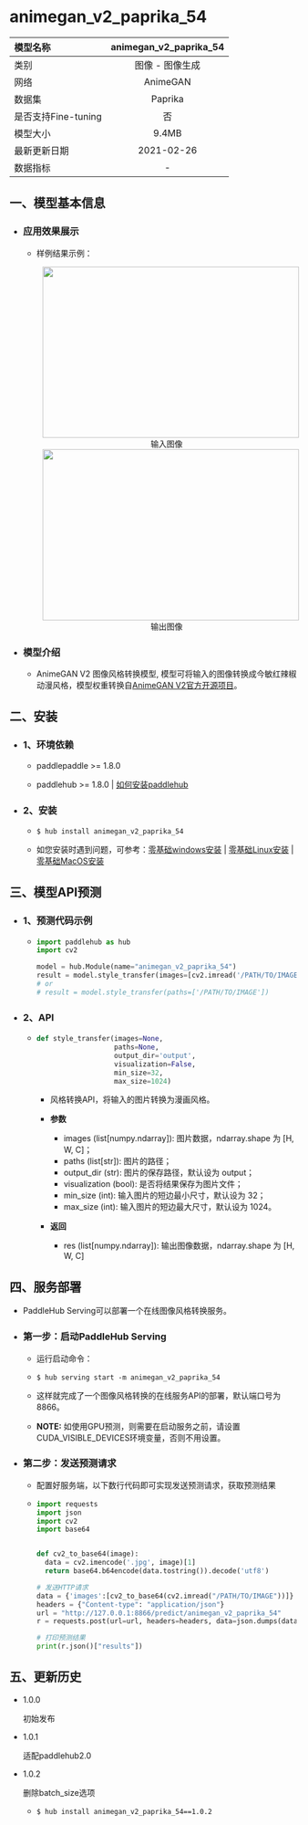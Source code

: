 # animegan_v2_paprika_54

|模型名称|animegan_v2_paprika_54|
| :--- | :---: |
|类别|图像 - 图像生成|
|网络|AnimeGAN|
|数据集|Paprika|
|是否支持Fine-tuning|否|
|模型大小|9.4MB|
|最新更新日期|2021-02-26|
|数据指标|-|


## 一、模型基本信息

- ### 应用效果展示
  - 样例结果示例：
    <p align="center">
    <img src="https://ai-studio-static-online.cdn.bcebos.com/bd002c4bb6a7427daf26988770bb18648b7d8d2bfd6746bfb9a429db4867727f"  width = "450" height = "300" hspace='10'/>
    <br />
    输入图像
    <br />
    <img src="https://ai-studio-static-online.cdn.bcebos.com/6574669d87b24bab9627c6e33896528b4a0bf5af1cd84ca29655d68719f2d551"  width = "450" height = "300" hspace='10'/>
    <br />
    输出图像
     <br />
    </p>


- ### 模型介绍

  - AnimeGAN V2 图像风格转换模型, 模型可将输入的图像转换成今敏红辣椒动漫风格，模型权重转换自[AnimeGAN V2官方开源项目](https://github.com/TachibanaYoshino/AnimeGANv2)。


## 二、安装

- ### 1、环境依赖  

  - paddlepaddle >= 1.8.0  

  - paddlehub >= 1.8.0  | [如何安装paddlehub](../../../../docs/docs_ch/get_start/installation.rst)

- ### 2、安装

  - ```shell
    $ hub install animegan_v2_paprika_54
    ```
  - 如您安装时遇到问题，可参考：[零基础windows安装](../../../../docs/docs_ch/get_start/windows_quickstart.md)
 | [零基础Linux安装](../../../../docs/docs_ch/get_start/linux_quickstart.md) | [零基础MacOS安装](../../../../docs/docs_ch/get_start/mac_quickstart.md)

## 三、模型API预测

- ### 1、预测代码示例

  - ```python
    import paddlehub as hub
    import cv2

    model = hub.Module(name="animegan_v2_paprika_54")
    result = model.style_transfer(images=[cv2.imread('/PATH/TO/IMAGE')])
    # or
    # result = model.style_transfer(paths=['/PATH/TO/IMAGE'])
    ```

- ### 2、API

  - ```python
    def style_transfer(images=None,
                       paths=None,
                       output_dir='output',
                       visualization=False,
                       min_size=32,
                       max_size=1024)
    ```

    - 风格转换API，将输入的图片转换为漫画风格。

    - **参数**

      - images (list\[numpy.ndarray\]): 图片数据，ndarray.shape 为 \[H, W, C\]；<br/>
      - paths (list\[str\]): 图片的路径；<br/>
      - output\_dir (str): 图片的保存路径，默认设为 output；<br/>
      - visualization (bool): 是否将结果保存为图片文件；<br/>
      - min\_size (int): 输入图片的短边最小尺寸，默认设为 32；<br/>
      - max\_size (int): 输入图片的短边最大尺寸，默认设为 1024。

    - **返回**
      - res (list\[numpy.ndarray\]): 输出图像数据，ndarray.shape 为 \[H, W, C\]


## 四、服务部署

- PaddleHub Serving可以部署一个在线图像风格转换服务。

- ### 第一步：启动PaddleHub Serving

  - 运行启动命令：
  - ```shell
    $ hub serving start -m animegan_v2_paprika_54
    ```

  - 这样就完成了一个图像风格转换的在线服务API的部署，默认端口号为8866。

  - **NOTE:** 如使用GPU预测，则需要在启动服务之前，请设置CUDA\_VISIBLE\_DEVICES环境变量，否则不用设置。

- ### 第二步：发送预测请求

  - 配置好服务端，以下数行代码即可实现发送预测请求，获取预测结果

  - ```python
    import requests
    import json
    import cv2
    import base64


    def cv2_to_base64(image):
      data = cv2.imencode('.jpg', image)[1]
      return base64.b64encode(data.tostring()).decode('utf8')

    # 发送HTTP请求
    data = {'images':[cv2_to_base64(cv2.imread("/PATH/TO/IMAGE"))]}
    headers = {"Content-type": "application/json"}
    url = "http://127.0.0.1:8866/predict/animegan_v2_paprika_54"
    r = requests.post(url=url, headers=headers, data=json.dumps(data))

    # 打印预测结果
    print(r.json()["results"])
    ```


## 五、更新历史

* 1.0.0

  初始发布

* 1.0.1

  适配paddlehub2.0

* 1.0.2

  删除batch_size选项

  - ```shell
    $ hub install animegan_v2_paprika_54==1.0.2
    ```
